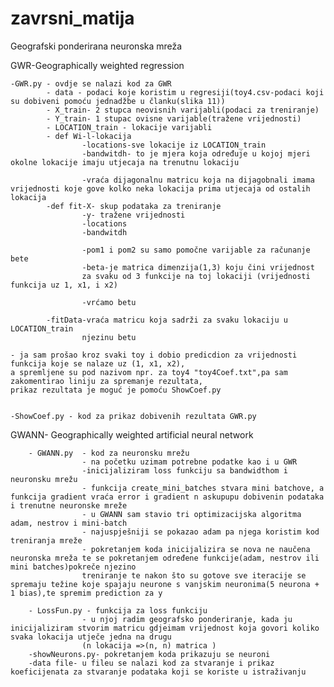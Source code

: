 # zavrsni_matija
Geografski ponderirana neuronska mreža


GWR-Geographically weighted regression

    -GWR.py - ovdje se nalazi kod za GWR
            - data - podaci koje koristim u regresiji(toy4.csv-podaci koji su dobiveni pomoću jednadžbe u članku(slika 11)) 
            - X_train- 2 stupca neovisnih varijabli(podaci za treniranje)
            - Y_train- 1 stupac ovisne varijable(tražene vrijednosti)
            - LOCATION_train - lokacije varijabli
            - def Wi-l-lokacija
                    -locations-sve lokacije iz LOCATION_train
                    -bandwitdh- to je mjera koja određuje u kojoj mjeri okolne lokacije imaju utjecaja na trenutnu lokaciju

                    -vraća dijagonalnu matricu koja na dijagobnali imama vrijednosti koje gove kolko neka lokacija prima utjecaja od ostalih lokacija
            -def fit-X- skup podataka za treniranje
                    -y- tražene vrijednosti
                    -locations
                    -bandwitdh
                    
                    -pom1 i pom2 su samo pomočne varijable za računanje bete
                    -beta-je matrica dimenzija(1,3) koju čini vrijednost
                    za svaku od 3 funkcije na toj lokaciji (vrijednosti funkcija uz 1, x1, i x2)

                    -vrćamo betu

            -fitData-vraća matricu koja sadrži za svaku lokaciju u LOCATION_train
                    njezinu betu

    - ja sam prošao kroz svaki toy i dobio predicdion za vrijednosti funkcija koje se nalaze uz (1, x1, x2),
    a spremljene su pod nazivom npr. za toy4 "toy4Coef.txt",pa sam zakomentirao liniju za spremanje rezultata,
    prikaz rezultata je moguć je pomoću ShowCoef.py


    -ShowCoef.py - kod za prikaz dobivenih rezultata GWR.py


GWANN- Geographically weighted artificial neural network

        - GWANN.py  - kod za neuronsku mrežu
                    - na početku uzimam potrebne podatke kao i u GWR
                    -inicijaliziram loss funkciju sa bandwidthom i neuronsku mrežu
                    - funkcija create_mini_batches stvara mini batchove, a funkcija gradient vraća error i gradient n askupupu dobivenin podataka i trenutne neuronske mreže
                    - u GWANN sam stavio tri optimizacijska algoritma adam, nestrov i mini-batch
                    - najuspješniji se pokazao adam pa njega koristim kod treniranja mreže
                    - pokretanjem koda inicijalizira se nova ne naučena neuronska mreža te se pokretanjem određene funkcije(adam, nestrov ili  mini batches)pokreče njezino
                    treniranje te nakon što su gotove sve iteracije se spremaju težine koje spajaju neurone s vanjskim neuronima(5 neurona + 1 bias),te spremim prediction za y
                    
        - LossFun.py - funkcija za loss funkciju
                    - u njoj radim geografsko ponderiranje, kada ju inicijaliziram stvorim matricu gdjeimam vrijednost koja govori koliko svaka lokacija utječe jedna na drugu
                    (n lokacija =>(n, n) matrica )
        -showNeurons.py- pokretanjem koda prikazuju se neuroni
        -data file- u fileu se nalazi kod za stvaranje i prikaz koeficijenata za stvaranje podataka koji se koriste u istraživanju
                    
